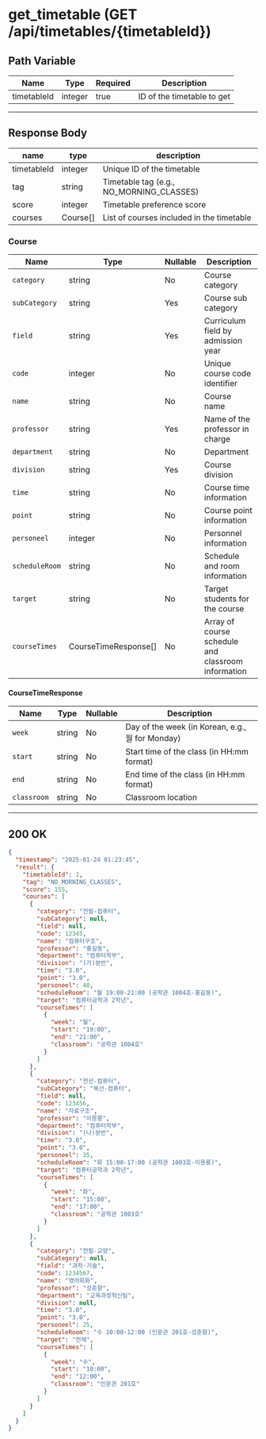 # get_timetable (GET /api/timetables/{timetableId})

## Path Variable

| Name          | Type    | Required | Description                |
|---------------|---------|----------|----------------------------|
| timetableId   | integer | true     | ID of the timetable to get |

---

## Response Body

| name        | type     | description                               |
|-------------|----------|-------------------------------------------|
| timetableId | integer  | Unique ID of the timetable                |
| tag         | string   | Timetable tag (e.g., NO_MORNING_CLASSES)  |
| score       | integer  | Timetable preference score                |
| courses     | Course[] | List of courses included in the timetable |

### Course

| Name           | Type                 | Nullable | Description                                        |
|----------------|----------------------|----------|----------------------------------------------------| 
| `category`     | string               | No       | Course category                                    |
| `subCategory`  | string               | Yes      | Course sub category                                |
| `field`        | string               | Yes      | Curriculum field by admission year                 |
| `code`         | integer              | No       | Unique course code identifier                      |
| `name`         | string               | No       | Course name                                        |
| `professor`    | string               | Yes      | Name of the professor in charge                    |
| `department`   | string               | No       | Department                                         |
| `division`     | string               | Yes      | Course division                                    |
| `time`         | string               | No       | Course time information                            |
| `point`        | string               | No       | Course point information                           |
| `personeel`    | integer              | No       | Personnel information                              |
| `scheduleRoom` | string               | No       | Schedule and room information                      |
| `target`       | string               | No       | Target students for the course                     |
| `courseTimes`   | CourseTimeResponse[] | No       | Array of course schedule and classroom information |

#### CourseTimeResponse

| Name        | Type   | Nullable | Description                                     |
|-------------|--------|----------|-------------------------------------------------|
| `week`      | string | No       | Day of the week (in Korean, e.g., 월 for Monday) |
| `start`     | string | No       | Start time of the class (in HH:mm format)       |
| `end`       | string | No       | End time of the class (in HH:mm format)         |
| `classroom` | string | No       | Classroom location                              |

---

## 200 OK

```json
{
  "timestamp": "2025-01-24 01:23:45",
  "result": {
    "timetableId": 1,
    "tag": "NO_MORNING_CLASSES",
    "score": 155,
    "courses": [
      {
        "category": "전필-컴퓨터",
        "subCategory": null,
        "field": null,
        "code": 12345,
        "name": "컴퓨터구조",
        "professor": "홍길동",
        "department": "컴퓨터학부",
        "division": "(가)분반",
        "time": "3.0",
        "point": "3.0",
        "personeel": 40,
        "scheduleRoom": "월 19:00-21:00 (공학관 1004호-홍길동)",
        "target": "컴퓨터공학과 2학년",
        "courseTimes": [
          {
            "week": "월",
            "start": "19:00",
            "end": "21:00",
            "classroom": "공학관 1004호"
          }
        ]
      },
      {
        "category": "전선-컴퓨터",
        "subCategory": "복선-컴퓨터",
        "field": null,
        "code": 123456,
        "name": "자료구조",
        "professor": "이몽룡",
        "department": "컴퓨터학부",
        "division": "(나)분반",
        "time": "3.0",
        "point": "3.0",
        "personeel": 35,
        "scheduleRoom": "화 15:00-17:00 (공학관 1003호-이몽룡)",
        "target": "컴퓨터공학과 2학년",
        "courseTimes": [
          {
            "week": "화",
            "start": "15:00",
            "end": "17:00",
            "classroom": "공학관 1003호"
          }
        ]
      },
      {
        "category": "전필-교양",
        "subCategory": null,
        "field": "과학·기술",
        "code": 1234567,
        "name": "영어회화",
        "professor": "성춘향",
        "department": "교육과정혁신팀",
        "division": null,
        "time": "3.0",
        "point": "3.0",
        "personeel": 25,
        "scheduleRoom": "수 10:00-12:00 (인문관 201호-성춘향)",
        "target": "전체",
        "courseTimes": [
          {
            "week": "수",
            "start": "10:00",
            "end": "12:00",
            "classroom": "인문관 201호"
          }
        ]
      }
    ]
  }
}
```
